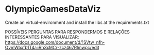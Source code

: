 # OlympicGamesDataViz

Create an virtual-environment and install the libs at the requirements.txt

POSSÍVEIS PERGUNTAS PARA RESPONDERMOS E RELAÇÕES INTERESSANTES PARA VISUALIZAR: https://docs.google.com/document/d/1SVtw_nfh-OvmWbxfb1T4aiiRh3xMCr-zcz467Rlmwpc/edit

